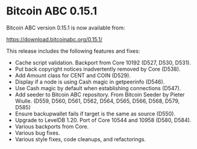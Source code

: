 Bitcoin ABC 0.15.1
==================

Bitcoin ABC version 0.15.1 is now available from:

  <https://download.bitcoinabc.org/0.15.1/>

This release includes the following features and fixes:

- Cache script validation. Backport from Core 10192 (D527, D530, D531).
- Put back copyright notices inadvertently removed by Core (D538).
- Add Amount class for CENT and COIN (D529).
- Display if a node is using Cash magic in getpeerinfo (D546).
- Use Cash magic by default when establishing connections (D547).
- Add seeder to Bitcoin ABC repository. From Bitcoin Seeder by Pieter Wiulle.
  (D559, D560, D561, D562, D564, D565, D566, D568, D579, D585)
- Ensure backupwallet fails if target is the same as source (D550).
- Upgrade to LevelDB 1.20. Port of Core 10544 and 10958 (D580, D584).
- Various backports from Core.
- Various bug fixes.
- Various style fixes, code cleanups, and refactorings.
